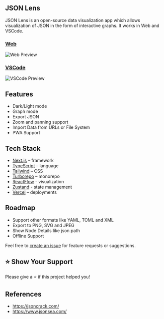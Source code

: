## JSON Lens

JSON Lens is an open-source data visualization app which allows visualization of JSON in the form of interactive graphs. It works in Web and VSCode.

### [Web](https://jsonlens.vercel.app/)

![Web Preview](https://github.com/mohitkumartoshniwal/jsonlens/raw/main/assets/web.gif)

### [VSCode](https://marketplace.visualstudio.com/items?itemName=mohitkumartoshniwal.jsonlens)

![VSCode Preview](https://github.com/mohitkumartoshniwal/jsonlens/raw/main/assets/extension.gif)

## Features

- Dark/Light mode
- Graph mode
- Export JSON
- Zoom and panning support
- Import Data from URLs or File System
- PWA Support

## Tech Stack

- [Next.js](https://nextjs.org/) – framework
- [TypeScript](https://www.typescriptlang.org/) – language
- [Tailwind](https://tailwindcss.com/) – CSS
- [Turborepo](https://turbo.build/repo) – monorepo
- [ReactFlow](https://reactflow.dev/) - visualization
- [Zustand](https://docs.pmnd.rs/zustand/getting-started/introduction) - state management
- [Vercel](https://vercel.com/) – deployments

## Roadmap

- Support other formats like YAML, TOML and XML
- Export to PNG, SVG and JPEG
- Show Node Details like json path
- Offline Support

Feel free to [create an issue](https://github.com/mohitkumartoshniwal/jsonlens/issues) for feature requests or suggestions.

## ⭐️ Show Your Support

Please give a ⭐️ if this project helped you!

## References 

- https://jsoncrack.com/
- https://www.jsonsea.com/
